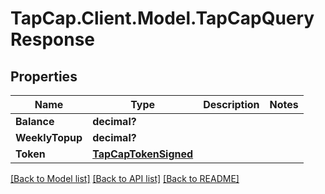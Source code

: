 # TapCap.Client.Model.TapCapQueryResponse
## Properties

Name | Type | Description | Notes
------------ | ------------- | ------------- | -------------
**Balance** | **decimal?** |  | 
**WeeklyTopup** | **decimal?** |  | 
**Token** | [**TapCapTokenSigned**](TapCapTokenSigned.md) |  | 

[[Back to Model list]](../README.md#documentation-for-models) [[Back to API list]](../README.md#documentation-for-api-endpoints) [[Back to README]](../README.md)

